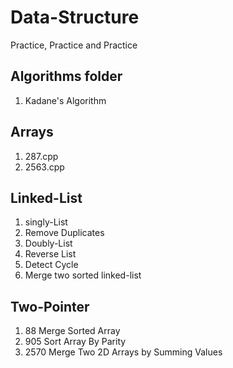 # Data-Structure
Practice,  Practice and Practice

## Algorithms folder
1. Kadane's Algorithm

## Arrays
1. 287.cpp 
2. 2563.cpp

## Linked-List
1. singly-List
2. Remove Duplicates
3. Doubly-List
4. Reverse List
5. Detect Cycle
6. Merge two sorted linked-list

## Two-Pointer
1. 88 Merge Sorted Array
2. 905 Sort Array By Parity
3. 2570 Merge Two 2D Arrays by Summing Values